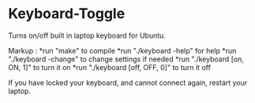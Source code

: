 # Keyboard-Toggle
Turns on/off built in laptop keyboard for Ubuntu. 


Markup : *run "make" to compile
*run "./keyboard -help" for help
*run "./keyboard -change" to change settings if needed
*run "./keyboard [on, ON, 1]" to turn it on
*run "./keyboard [off, OFF, 0]" to turn it off


If you have locked your keyboard, and cannot
connect again, restart your laptop.
